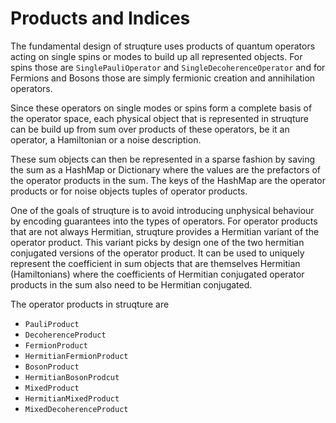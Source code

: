 # Products and Indices

The fundamental design of struqture uses products of quantum operators acting on single spins or modes to build up all represented objects. For spins those are `SinglePauliOperator` and `SingleDecoherenceOperator` and for Fermions and Bosons those are simply fermionic creation and annihilation operators.

Since these operators on single modes or spins form a complete basis of the operator space, each physical object that is represented in struqture can be build up from sum over products of these operators, be it an operator, a Hamiltonian or a noise description.

These sum objects can then be represented in a sparse fashion by saving the sum as a HashMap or Dictionary where the values are the prefactors of the operator products in the sum.
The keys of the HashMap are the operator products or for noise objects tuples of operator products.

One of the goals of struqture is to avoid introducing unphysical behaviour by encoding guarantees into the types of operators. For operator products that are not always Hermitian, struqture provides a Hermitian variant of the operator product. This variant picks by design one of the two hermitian conjugated versions of the operator product.
It can be used to uniquely represent the coefficient in sum objects that are themselves Hermitian (Hamiltonians) where the coefficients of Hermitian conjugated operator products in the sum also need to be Hermitian conjugated.


The operator products in struqture are

* `PauliProduct`
* `DecoherenceProduct`
* `FermionProduct`
* `HermitianFermionProduct`
* `BosonProduct`
* `HermitianBosonProdcut`
* `MixedProduct`
* `HermitianMixedProduct`
* `MixedDecoherenceProduct`
